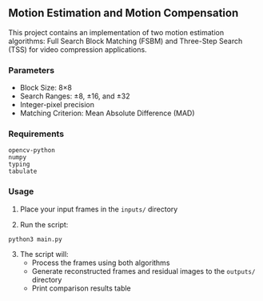 ## Motion Estimation and Motion Compensation
This project contains an implementation of two motion estimation algorithms: Full Search Block Matching (FSBM) and Three-Step Search (TSS) for video compression applications.

### Parameters

- Block Size: 8×8
- Search Ranges: ±8, ±16, and ±32
- Integer-pixel precision
- Matching Criterion: Mean Absolute Difference (MAD)

### Requirements
```
opencv-python
numpy
typing
tabulate
```

### Usage
1. Place your input frames in the `inputs/` directory

2. Run the script:
```
python3 main.py
```

3. The script will:
    - Process the frames using both algorithms
    - Generate reconstructed frames and residual images to the `outputs/` directory
    - Print comparison results table

